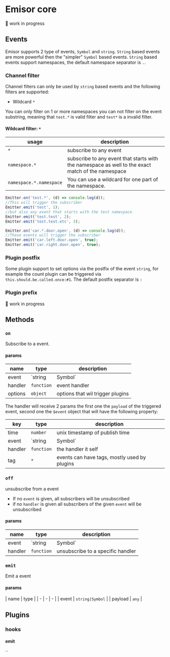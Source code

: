 Emisor core
=========================
:construction: work in progress

## Events
Emisor supports 2 type of events, `Symbol` and `string`. `String` based events are more powerful then the "simpler" `Symbol` based events. `String` based events support namespaces, the default namespace separator is `.`.

### Channel filter
Channel filters can only be used by `string` based events and the following filters are supported:
- Wildcard `*`

You can only filter on 1 or more namespaces you can not filter on the event substring, meaning that `test.*` is valid filter and `test*` is a invalid filter.

#### Wildcard filter: `*`

| usage | description |
| - | - |
| `*` | subscribe to any event |
| `namespace.*` | subscribe to any event that starts with the namespace as well to the exact match of the namespace | 
| `namespace.*.namespace` | You can use a wildcard for one part of the namespace. |

```js
Emitter.on('test.*', (d) => console.log(d));
//This will trigger the subscriber
Emitter.emit('test', 1);
//but also any event that starts with the test namespace
Emitter.emit('test.test', 2);
Emitter.emit('test.test.etc', 3);
```

```js
Emitter.on('car.*.door.open', (d) => console.log(d));
//These events will trigger the subscriber
Emitter.emit('car.left.door.open', true);
Emitter.emit('car.right.door.open', true);
```

### Plugin postfix
Some plugin support to set options via the postfix of the event `string`, for example the count plugin can be triggered via `this.should.be.called.once:#1`. The default postfix separator is `:`

### Plugin prefix
:construction: work in progress

## Methods

### `on`
Subscribe to a event.

#### params
| name | type | description |
| - | - | - |
| event | `string|Symbol` | event to subscribe to |
| handler | `function` | event handler |
| options | `object` | options that wil trigger plugins |


The handler will receive 2 params the first one the `payload` of the triggered event, second one the `$event` object that will have the following property:


| key | type | description |
| - | - | - |
| time | `number` | unix timestamp of publish time |
| event | `string|Symbol` | event that triggered the handler |
| handler | `function` | the handler it self |
| tag | `*` | events can have tags, mostly used by plugins |


### `off`
unsubscribe from a event
* If no `event` is given, all subscribers will be unsubscribed
* if no `handler` is given all subscribers of the given `event` will be unsubscribed


#### params
| name | type | description |
| - | - | - |
| event | `string|Symbol` | unsubscribe to a specific event |
| handler | `function` | unsubscribe to a specific handler |

### `emit`
Emit a event

#### params
| name | type |
| - | - | - |
| event | `string|Symbol` |
| payload | `any` | 


## Plugins


### hooks

#### emit

``
